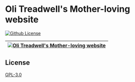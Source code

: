 # Oli Treadwell's Mother-loving website

[![Github License](https://img.shields.io/github/license/olitreadwell/my-motherloving-website.svg)](https://github.com/olitreadwell/my-motherloving-website/blob/master/LICENSE)

| [![Oli Treadwell's Mother-loving website](https://github.com/olitreadwell/my-motherloving-website/assets/3107864/149b464e-2377-4f66-a546-21bf4ff49a6a)](https://olitreadwell.github.io/my-motherloving-website) |
| --------------------------------------------------------------------------------------------------------------------------------------------------------------------------------------------------------------- |

## License

[GPL-3.0]

[https://olitreadwell.github.io/my-motherloving-website]: https://olitreadwell.github.io/my-motherloving-website
[GPL-3.0]: https://opensource.org/licenses/GPL-3.0
